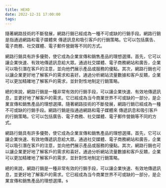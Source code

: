 ```yaml
---
title: HEXO
date: 2022-12-31 17:00:00
tags:
---
```

隨著網路技術的不斷發展，網路行銷已經成為一種不可或缺的行銷手段。網路行銷是指通過網路和電子媒體來
傳遞訊息和吸引客戶的行銷策略。它可以包括廣告、電子商務、社交媒體、電子郵件營銷等不同的方式。

網路行銷具有許多優勢，使它成為企業宣傳和銷售產品的理想選擇。首先，它可以讓企業快速、有效地傳遞訊息給大眾。通過社交媒體、電子商務網站和廣告，企業可以吸引潛在客戶的注意，並向他們展示產品或服務的優點。其次，網路行銷也可以讓企業更好地了解客戶的需求和喜好。通過分析網站流量數據和客戶反饋，企業可以更加精確地了解客戶的需求，並針對性地制定行銷策略。

總的來說，網路行銷是一種非常有效的行銷手段，可以讓企業快速、有效地傳遞訊息，並更好地了解客戶的需求。它已經成為当今商業世界不可或缺的一部分，是企業宣傳和銷售產品的理想選擇。隨著網路技術的不斷發展，網路行銷已經成為一種不可或缺的行銷手段。網路行銷是指通過網路和電子媒體來
傳遞訊息和吸引客戶的行銷策略。它可以包括廣告、電子商務、社交媒體、電子郵件營銷等不同的方式。

網路行銷具有許多優勢，使它成為企業宣傳和銷售產品的理想選擇。首先，它可以讓企業快速、有效地傳遞訊息給大眾。通過社交媒體、電子商務網站和廣告，企業可以吸引潛在客戶的注意，並向他們展示產品或服務的優點。其次，網路行銷也可以讓企業更好地了解客戶的需求和喜好。通過分析網站流量數據和客戶反饋，企業可以更加精確地了解客戶的需求，並針對性地制定行銷策略。

總的來說，網路行銷是一種非常有效的行銷手段，可以讓企業快速、有效地傳遞訊息，並更好地了解客戶的需求。它已經成為当今商業世界不可或缺的一部分，是企業宣傳和銷售產品的理想選擇。s